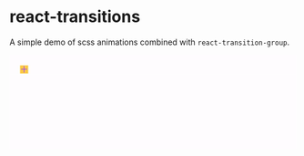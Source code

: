 # react-transitions

A simple demo of scss animations combined with `react-transition-group`.

<p align="center">
  <img src="https://github.com/bodziowagh/react-transitions/blob/master/demo.gif?raw=true">
</p>
